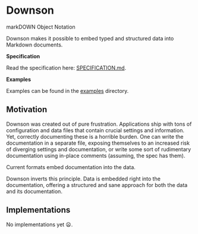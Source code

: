# Downson

markDOWN Object Notation

Downson makes it possible to embed typed and structured data into Markdown documents.

**Specification**

Read the specification here: [SPECIFICATION.md](SPECIFICATION.md).

**Examples**

Examples can be found in the [examples](examples) directory.

## Motivation

Downson was created out of pure frustration. Applications ship with tons of configuration and data files that contain crucial settings and information. Yet, correctly documenting these is a horrible burden. One can write the documentation in a separate file, exposing themselves to an increased risk of diverging settings and documentation, or  write some sort of rudimentary documentation using in-place comments (assuming, the spec has them).

Current formats embed documentation into the data.

Downson inverts this principle. Data is embedded right into the documentation, offering a structured and sane approach for both the data and its documentation.

## Implementations

No implementations yet :frowning:.
